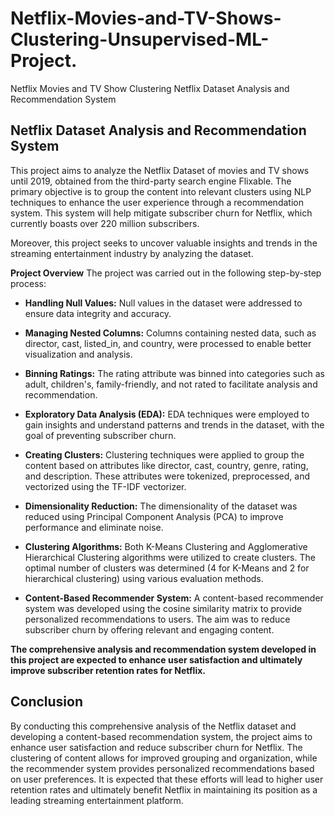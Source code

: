 # Netflix-Movies-and-TV-Shows-Clustering-Unsupervised-ML-Project.
Netflix Movies and TV Show Clustering Netflix Dataset Analysis and Recommendation System

## Netflix Dataset Analysis and Recommendation System
This project aims to analyze the Netflix Dataset of movies and TV shows until 2019, obtained from the third-party search engine Flixable. The primary objective is to group the content into relevant clusters using NLP techniques to enhance the user experience through a recommendation system. This system will help mitigate subscriber churn for Netflix, which currently boasts over 220 million subscribers.

Moreover, this project seeks to uncover valuable insights and trends in the streaming entertainment industry by analyzing the dataset.

**Project Overview**
The project was carried out in the following step-by-step process:
 
* **Handling Null Values:** Null values in the dataset were addressed to ensure data integrity and accuracy.

* **Managing Nested Columns:** Columns containing nested data, such as director, cast, listed_in, and country, were processed to enable better visualization and analysis.

* **Binning Ratings:** The rating attribute was binned into categories such as adult, children's, family-friendly, and not rated to facilitate analysis and recommendation.

* **Exploratory Data Analysis (EDA):** EDA techniques were employed to gain insights and understand patterns and trends in the dataset, with the goal of preventing subscriber churn.

* **Creating Clusters:** Clustering techniques were applied to group the content based on attributes like director, cast, country, genre, rating, and description. These attributes were tokenized, preprocessed, and vectorized using the TF-IDF vectorizer.

* **Dimensionality Reduction:** The dimensionality of the dataset was reduced using Principal Component Analysis (PCA) to improve performance and eliminate noise.

* **Clustering Algorithms:** Both K-Means Clustering and Agglomerative Hierarchical Clustering algorithms were utilized to create clusters. The optimal number of clusters was determined (4 for K-Means and 2 for hierarchical clustering) using various evaluation methods.

* **Content-Based Recommender System:** A content-based recommender system was developed using the cosine similarity matrix to provide personalized recommendations to users. The aim was to reduce subscriber churn by offering relevant and engaging content.

**The comprehensive analysis and recommendation system developed in this project are expected to enhance user satisfaction and ultimately improve subscriber retention rates for Netflix.**

## Conclusion
By conducting this comprehensive analysis of the Netflix dataset and developing a content-based recommendation system, the project aims to enhance user satisfaction and reduce subscriber churn for Netflix. The clustering of content allows for improved grouping and organization, while the recommender system provides personalized recommendations based on user preferences. It is expected that these efforts will lead to higher user retention rates and ultimately benefit Netflix in maintaining its position as a leading streaming entertainment platform.
